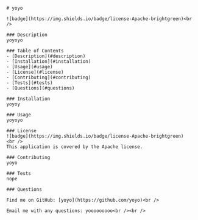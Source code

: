 
    # yoyo
  
    ![badge](https://img.shields.io/badge/license-Apache-brightgreen)<br />

    ### Description
    yoyoyo

    ### Table of Contents
    - [Description](#description)
    - [Installation](#installation)
    - [Usage](#usage)
    - [License](#license)
    - [Contributing](#contributing)
    - [Tests](#tests)
    - [Questions](#questions)

    ### Installation
    yoyoy

    ### Usage
    yoyoyo

    ### License
    ![badge](https://img.shields.io/badge/license-Apache-brightgreen)
    <br />
    This application is covered by the Apache license. 

    ### Contributing
    yoyo

    ### Tests
    nope

    ### Questions

    Find me on GitHub: [yoyo](https://github.com/yoyo)<br />

    Email me with any questions: yooooooooo<br /><br />
  